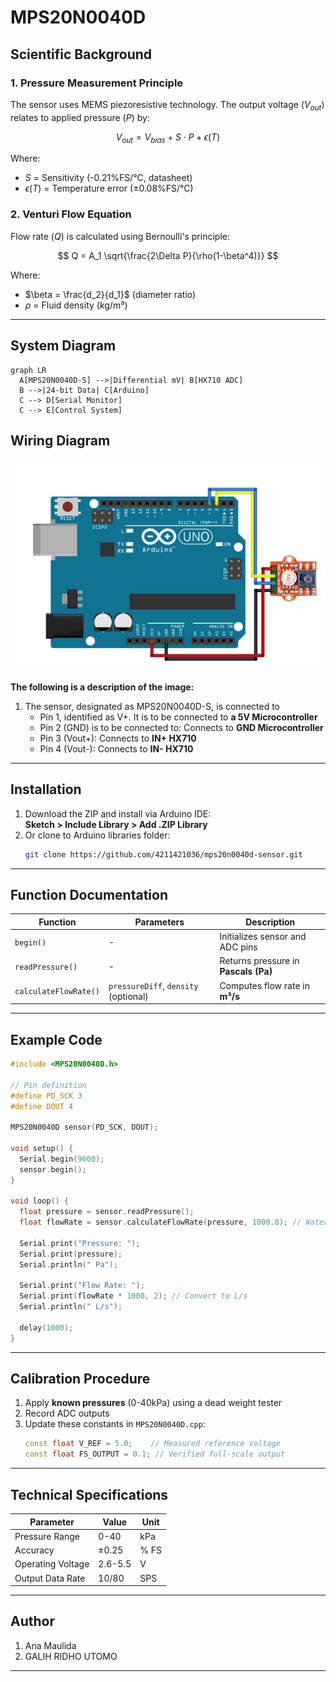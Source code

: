 # MPS20N0040D

## Scientific Background
### 1. Pressure Measurement Principle
The sensor uses MEMS piezoresistive technology. The output voltage ($V_{out}$) relates to applied pressure ($P$) by:

$$
V_{out} = V_{bias} + S \cdot P + \epsilon(T)
$$

Where:
- $S$ = Sensitivity (-0.21%FS/°C, datasheet)
- $\epsilon(T)$ = Temperature error (±0.08%FS/°C)

### 2. Venturi Flow Equation
Flow rate ($Q$) is calculated using Bernoulli's principle:

$$
Q = A_1 \sqrt{\frac{2\Delta P}{\rho(1-\beta^4)}}
$$

Where:
- $\beta = \frac{d_2}{d_1}$ (diameter ratio)
- $\rho$ = Fluid density (kg/m³)

---

## System Diagram
```mermaid
graph LR
  A[MPS20N0040D-S] -->|Differential mV| B[HX710 ADC]
  B -->|24-bit Data| C[Arduino]
  C --> D[Serial Monitor]
  C --> E[Control System]
```

## Wiring Diagram
![Arduino Wiring Diagram](docs/wiring.png)

**The following is a description of the image:**
1. The sensor, designated as MPS20N0040D-S, is connected to
   - Pin 1, identified as V+. It is to be connected to **a 5V Microcontroller**
   - Pin 2 (GND) is to be connected to: Connects to **GND Microcontroller**
   - Pin 3 (Vout+): Connects to **IN+ HX710**
   - Pin 4 (Vout-): Connects to **IN- HX710**

---

## Installation
1. Download the ZIP and install via Arduino IDE:  
   **Sketch > Include Library > Add .ZIP Library**
2. Or clone to Arduino libraries folder:
   ```bash
   git clone https://github.com/4211421036/mps20n0040d-sensor.git
   ```

---

## Function Documentation
| Function | Parameters | Description |
|----------|------------|-------------|
| `begin()` | - | Initializes sensor and ADC pins |
| `readPressure()` | - | Returns pressure in **Pascals (Pa)** |
| `calculateFlowRate()` | `pressureDiff`, `density` (optional) | Computes flow rate in **m³/s** |

---

## Example Code
```cpp
#include <MPS20N0040D.h>

// Pin definition
#define PD_SCK 3
#define DOUT 4

MPS20N0040D sensor(PD_SCK, DOUT);

void setup() {
  Serial.begin(9600);
  sensor.begin();
}

void loop() {
  float pressure = sensor.readPressure();
  float flowRate = sensor.calculateFlowRate(pressure, 1000.0); // Water density
  
  Serial.print("Pressure: "); 
  Serial.print(pressure); 
  Serial.println(" Pa");
  
  Serial.print("Flow Rate: "); 
  Serial.print(flowRate * 1000, 2); // Convert to L/s
  Serial.println(" L/s");
  
  delay(1000);
}
```

---

## Calibration Procedure
1. Apply **known pressures** (0-40kPa) using a dead weight tester
2. Record ADC outputs
3. Update these constants in `MPS20N0040D.cpp`:
   ```cpp
   const float V_REF = 5.0;    // Measured reference voltage
   const float FS_OUTPUT = 0.1; // Verified full-scale output
   ```

---

## Technical Specifications
| Parameter | Value | Unit |
|-----------|-------|------|
| Pressure Range | 0-40 | kPa |
| Accuracy | ±0.25 | % FS |
| Operating Voltage | 2.6-5.5 | V |
| Output Data Rate | 10/80 | SPS |

---

## Author
1. Ana Maulida
2. GALIH RIDHO UTOMO

---
